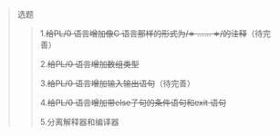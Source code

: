 ﻿> 选题
> >1.~~给PL/0 语言增加像C 语言那样的形式为/∗ …… ∗/的注释~~（待完善）
> >
> >2.~~给PL/0 语言增加数组类型~~
> >
> >3.~~给PL/0 语言增加输入输出语句~~（待完善）
> >
> >4.~~给PL/0 语言增加带else子句的条件语句和exit 语句~~
> >
> >5.分离解释器和编译器


